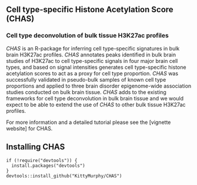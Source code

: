## Cell type-specific Histone Acetylation Score (CHAS)
### Cell type deconvolution of bulk tissue H3K27ac profiles

*CHAS* is an R-package for inferring cell type-specific signatures in bulk brain H3K27ac profiles. *CHAS* annotates peaks identified in bulk brain studies of H3K27ac to cell type-specific signals in four major brain cell types, and based on signal intensities generates cell type-specific histone acetylation scores to act as a proxy for cell type proportion. *CHAS* was successfully validated in pseudo-bulk samples of known cell type proportions and applied to three brain disorder epigenome-wide association studies conducted on bulk brain tissue. *CHAS* adds to the existing frameworks for cell type deconvolution in bulk brain tissue and we would expect to be able to extend the use of *CHAS* to other bulk tissue H3K27ac profiles.

For more information and a detailed tutorial please see the [vignette website] for CHAS.

Installing CHAS
------
```
if (!require("devtools")) {
  install.packages("devtools")
}
devtools::install_github("KittyMurphy/CHAS")
```

